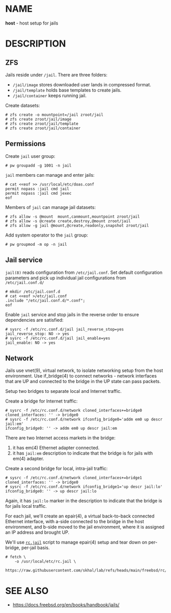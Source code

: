 # NAME

**host** - host setup for jails


# DESCRIPTION

## ZFS

Jails reside under `/jail`. There are three folders:
  * `/jail/image` stores downloaded user lands in compressed format.
  * `/jail/template` holds base templates to create jails.
  * `/jail/container` keeps running jail.

Create datasets:

```console
# zfs create -o mountpoint=/jail zroot/jail
# zfs create zroot/jail/image
# zfs create zroot/jail/template
# zfs create zroot/jail/container
```

## Permissions

Create `jail` user group:

```console
# pw groupadd -g 1001 -n jail
```

`jail` members can manage and enter jails:

```console
# cat <<eof >> /usr/local/etc/doas.conf
permit nopass :jail cmd jail
permit nopass :jail cmd jexec
eof
```

Members of `jail` can manage jail datasets:

```console
# zfs allow -s @mount  mount,canmount,mountpoint zroot/jail
# zfs allow -s @create create,destroy,@mount zroot/jail
# zfs allow -g jail @mount,@create,readonly,snapshot zroot/jail
```

Add system operator to the `jail` group:

```console
# pw groupmod -m op -n jail
```

## Jail service

`jail(8)` reads configuration from `/etc/jail.conf`. Set default configuration
parameters and pick up individual jail configurations from `/etc/jail.conf.d/`

```console
# mkdir /etc/jail.conf.d
# cat <<eof >/etc/jail.conf
.include "/etc/jail.conf.d/*.conf";
eof
```

Enable `jail` service and stop jails in the reverse order to ensure dependencies
are satisfied:

```console
# sysrc -f /etc/rc.conf.d/jail jail_reverse_stop=yes
jail_reverse_stop: NO -> yes
# sysrc -f /etc/rc.conf.d/jail jail_enable=yes
jail_enable: NO -> yes
```

## Network

Jails use vnet(9), virtual network, to isolate networking setup from the host
environment. Use if_bridge(4) to connect networks - network interfaces that
are UP and connected to the bridge in the UP state can pass packets.

Setup two bridges to separate local and Internet traffic.

Create a bridge for Internet traffic:

```console
# sysrc -f /etc/rc.conf.d/network cloned_interfaces+=bridge0
cloned_interfaces: '' -> bridge0
# sysrc -f /etc/rc.conf.d/network ifconfig_bridge0='addm em0 up descr jail:em'
ifconfig_bridge0: '' -> addm em0 up descr jail:em
```

There are two Internet access markets in the bridge:
  1. it has em(4) Ethernet adapter connected.
  2. it has `jail:em` description to indicate that the bridge is for jails with
     em(4) adapter.

Create a second bridge for local, intra-jail traffic:

```console
# sysrc -f /etc/rc.conf.d/network cloned_interfaces+=bridge1
cloned_interfaces: '' -> bridge0
# sysrc -f /etc/rc.conf.d/network ifconfig_bridge1='up descr jail:lo'
ifconfig_bridge0: '' -> up descr jail:lo
```

Again, it has `jail:lo` marker in the description to indicate that the bridge
is for jails local traffic.

For each jail, we'll create an epair(4), a virtual back-to-back connected
Ethernet interface, with a-side connected to the bridge in the host environment,
and b-side moved to the jail environment, where it is assigned an IP address
and brought UP.

We'll use [`rc.jail`](https://github.com/skhal/lab/blob/main/freebsd/rc/rc.jail)
script to manage epair(4) setup and tear down on per-bridge, per-jail basis.

```console
# fetch \
    -o /usr/local/etc/rc.jail \
    https://raw.githubusercontent.com/skhal/lab/refs/heads/main/freebsd/rc/rc.jail
```


# SEE ALSO

  * https://docs.freebsd.org/en/books/handbook/jails/
